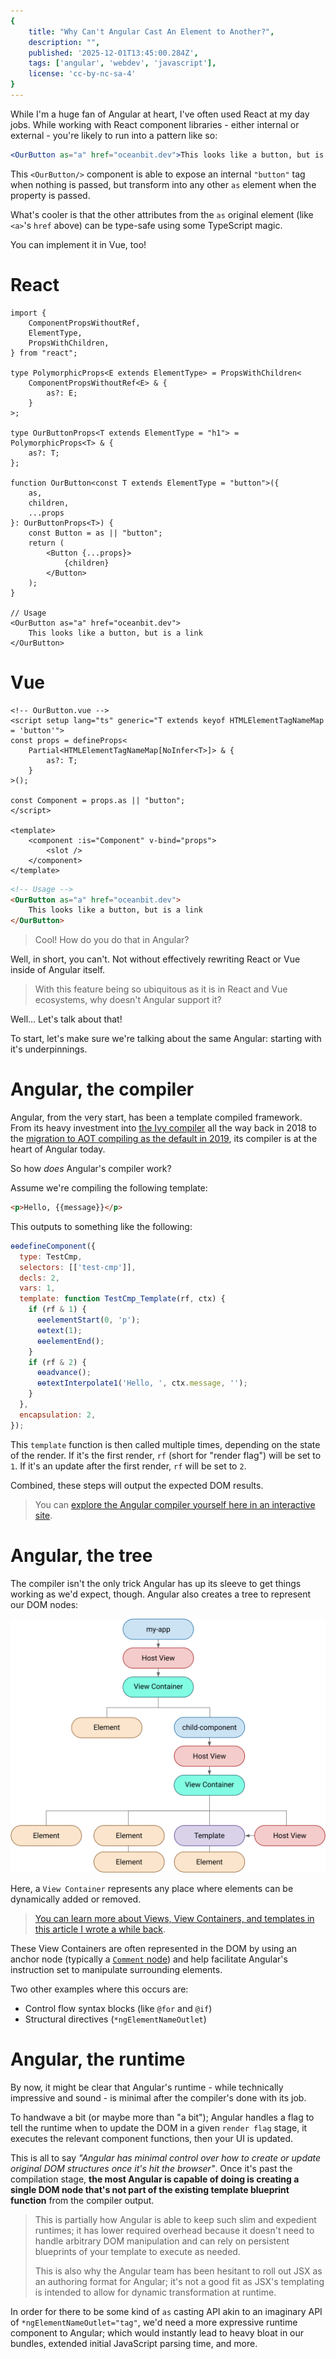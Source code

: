 ```yaml
---
{
	title: "Why Can't Angular Cast An Element to Another?",
	description: "",
	published: '2025-12-01T13:45:00.284Z',
	tags: ['angular', 'webdev', 'javascript'],
	license: 'cc-by-nc-sa-4'
}
---
```


While I'm a huge fan of Angular at heart, I've often used React at my day jobs.  While working with React component libraries - either internal or external - you're likely to run into a pattern like so:

```jsx
<OurButton as="a" href="oceanbit.dev">This looks like a button, but is a link</OurButton>
```

This `<OurButton/>` component is able to expose an internal `"button"` tag when nothing is passed, but transform into any other `as` element when the property is passed.

What's cooler is that the other attributes from the `as` original element (like `<a>`'s `href` above) can be type-safe using some TypeScript magic.

You can implement it in Vue, too!

<!-- ::start:tabs -->

# React

```tsx
import {
	ComponentPropsWithoutRef,
	ElementType,
	PropsWithChildren,
} from "react";

type PolymorphicProps<E extends ElementType> = PropsWithChildren<
	ComponentPropsWithoutRef<E> & {
		as?: E;
	}
>;

type OurButtonProps<T extends ElementType = "h1"> = PolymorphicProps<T> & {
	as?: T;
};

function OurButton<const T extends ElementType = "button">({
	as,
	children,
	...props
}: OurButtonProps<T>) {
	const Button = as || "button";
	return (
		<Button {...props}>
			{children}
		</Button>
	);
}

// Usage
<OurButton as="a" href="oceanbit.dev">
    This looks like a button, but is a link
</OurButton>
```

# Vue

```vue
<!-- OurButton.vue -->
<script setup lang="ts" generic="T extends keyof HTMLElementTagNameMap = 'button'">
const props = defineProps<
	Partial<HTMLElementTagNameMap[NoInfer<T>]> & {
		as?: T;
	}
>();

const Component = props.as || "button";
</script>

<template>
	<component :is="Component" v-bind="props">
		<slot />
	</component>
</template>
```

```html
<!-- Usage -->
<OurButton as="a" href="oceanbit.dev">
    This looks like a button, but is a link
</OurButton>
```

<!-- ::end:tabs -->

> Cool! How do you do that in Angular?

Well, in short, you can't. Not without effectively rewriting React or Vue inside of Angular itself.

> With this feature being so ubiquitous as it is in React and Vue ecosystems, why doesn't Angular support it?

Well... Let's talk about that!

To start, let's make sure we're talking about the same Angular: starting with it's underpinnings.

# Angular, the compiler

Angular, from the very start, has been a template compiled framework. From its heavy investment into [the Ivy compiler](https://blog.angular.dev/a-plan-for-version-8-0-and-ivy-b3318dfc19f7?gi=50ff09ebda89) all the way back in 2018 to the [migration to AOT compiling as the default in 2019](https://angular.dev/tools/cli/aot-compiler#choosing-a-compiler), its compiler is at the heart of Angular today.

So how _does_ Angular's compiler work?

Assume we're compiling the following template:

```html
<p>Hello, {{message}}</p>
```

This outputs to something like the following:

```javascript
ɵɵdefineComponent({
  type: TestCmp,
  selectors: [['test-cmp']],
  decls: 2,
  vars: 1,
  template: function TestCmp_Template(rf, ctx) {
    if (rf & 1) {
      ɵɵelementStart(0, 'p');
      ɵɵtext(1);
      ɵɵelementEnd();
    }
    if (rf & 2) {
      ɵɵadvance();
      ɵɵtextInterpolate1('Hello, ', ctx.message, '');
    }
  },
  encapsulation: 2,
});
```

This `template` function is then called multiple times, depending on the state of the render. If it's the first render, `rf` (short for "render flag") will be set to `1`. If it's an update after the first render, `rf` will be set to `2`.

Combined, these steps will output the expected DOM results.

> You can [explore the Angular compiler yourself here in an interactive site](https://jeanmeche.github.io/angular-compiler-output/).

# Angular, the tree

The compiler isn't the only trick Angular has up its sleeve to get things working as we'd expect, though. Angular also creates a tree to represent our DOM nodes:

![TODO: Write alt](../../collections/angular-internals/posts/angular-templates-start-to-source/hierarchy_tree_example.svg)

Here, a `View Container` represents any place where elements can be dynamically added or removed.

> [You can learn more about Views, View Containers, and templates in this article I wrote a while back](https://playfulprogramming.com/posts/angular-templates-start-to-source).

These View Containers are often represented in the DOM by using an anchor node (typically a [`Comment` node](https://developer.mozilla.org/en-US/docs/Web/API/Comment)) and help facilitate Angular's instruction set to manipulate surrounding elements.

Two other examples where this occurs are:

- Control flow syntax blocks (like `@for` and `@if`)
- Structural directives (`*ngElementNameOutlet`)

# Angular, the runtime

By now, it might be clear that Angular's runtime - while technically impressive and sound - is minimal after the compiler's done with its job.

To handwave a bit (or maybe more than "a bit"); Angular handles a flag to tell the runtime when to update the DOM in a given `render flag` stage, it executes the relevant component functions, then your UI is updated.

This is all to say _"Angular has minimal control over how to create or update original DOM structures once it's hit the browser"_. Once it's past the compilation stage, **the most Angular is capable of doing is creating a single DOM node that's not part of the existing template blueprint function** from the compiler output.

> This is partially how Angular is able to keep such slim and expedient runtimes; it has lower required overhead because it doesn't need to handle arbitrary DOM manipulation and can rely on persistent blueprints of your template to execute as needed.
>
> This is also why the Angular team has been hesitant to roll out JSX as an authoring format for Angular; it's not a good fit as JSX's templating is intended to allow for dynamic transformation at runtime.

In order for there to be some kind of `as` casting API akin to an imaginary API of `*ngElementNameOutlet="tag"`, we'd need a more expressive runtime component to Angular; which would instantly lead to heavy bloat in our bundles, extended initial JavaScript parsing time, and more.

